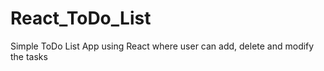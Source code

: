 # React_ToDo_List

Simple ToDo List App using React where user can add, delete and modify the tasks
